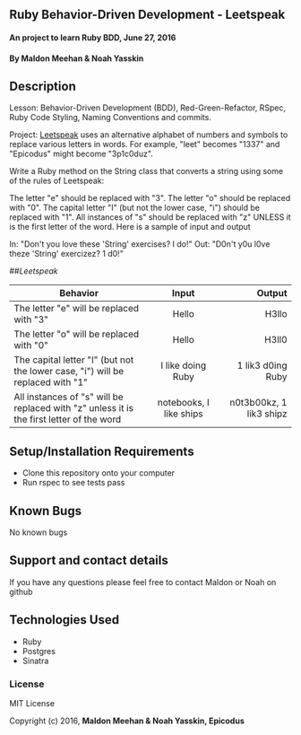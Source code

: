 ## Ruby Behavior-Driven Development - Leetspeak

#### An project to learn Ruby BDD, June 27, 2016

#### By Maldon Meehan & Noah Yasskin

## Description
Lesson: Behavior-Driven Development (BDD), Red-Green-Refactor, RSpec, Ruby Code Styling, Naming Conventions and commits.

Project:
<a href="https://en.wikipedia.org/wiki/Leet">Leetspeak</a> uses an alternative alphabet of numbers and symbols to replace various letters in words. For example, "leet" becomes "1337" and "Epicodus" might become "3p1c0duz".

Write a Ruby method on the String class that converts a string using some of the rules of Leetspeak:

The letter "e" should be replaced with "3".
The letter "o" should be replaced with "0".
The capital letter "I" (but not the lower case, "i") should be replaced with "1".
All instances of "s" should be replaced with "z" UNLESS it is the first letter of the word.
Here is a sample of input and output

In: "Don't you love these 'String' exercises? I do!"
Out: "D0n't y0u l0ve theze 'String' exercizez? 1 d0!"

##_Leetspeak_

| Behavior        | Input       | Output  |
| ------------- |:-------------:| -----:|
|   The letter "e" will be replaced with "3"    | Hello | H3llo |
|   The letter "o" will be replaced with "0"    | Hello | H3ll0 |
|   The capital letter "I" (but not the lower case, "i") will be replaced with "1"   | I like doing Ruby | 1 lik3 d0ing Ruby |
|   All instances of "s" will be replaced with "z" unless it is the first letter of the word   | notebooks, I like ships | n0t3b00kz, 1 lik3 shipz |


## Setup/Installation Requirements

* Clone this repository onto your computer
* Run rspec to see tests pass

## Known Bugs
No known bugs

## Support and contact details

If you have any questions please feel free to contact Maldon or Noah on github

## Technologies Used

* Ruby
* Postgres
* Sinatra

### License

MIT License

Copyright (c) 2016, **Maldon Meehan & Noah Yasskin, Epicodus**

